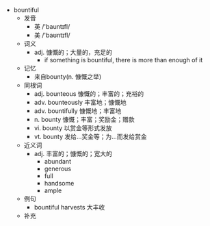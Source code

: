 - bountiful
  - 发音
    - 英 /'bauntɪfl/
    - 美 /'baʊntɪfl/
  - 词义
    - adj. 慷慨的；大量的，充足的
      - if something is bountiful, there is more than enough of it
  - 记忆
    - 来自bounty(n. 慷慨之举)
  - 同根词
    - adj. bounteous 慷慨的；丰富的；充裕的
    - adv. bounteously 丰富地；慷慨地
    - adv. bountifully 慷慨地；丰富地
    - n. bounty 慷慨；丰富；奖励金；赠款
    - vi. bounty 以赏金等形式发放
    - vt. bounty 发给…奖金等；为…而发给赏金
  - 近义词
    - adj. 丰富的；慷慨的；宽大的
      - abundant
      - generous
      - full
      - handsome
      - ample
  - 例句
    - bountiful harvests 大丰收
  - 补充